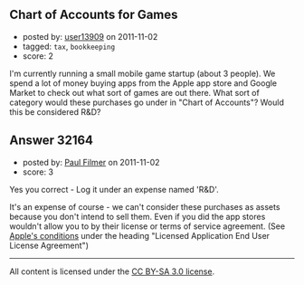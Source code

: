 ## Chart of Accounts for Games

- posted by: [user13909](https://stackexchange.com/users/-1/13909-user13909) on 2011-11-02
- tagged: `tax`, `bookkeeping`
- score: 2

I'm currently running a small mobile game startup (about 3 people). We spend a lot of money buying apps from the Apple app store and Google Market to check out what sort of games are out there. What sort of category would these purchases go under in "Chart of Accounts"? Would this be considered R&D?


## Answer 32164

- posted by: [Paul Filmer](https://stackexchange.com/users/-1/14049-paul-filmer) on 2011-11-02
- score: 3

<p>Yes you correct - Log it under an expense named 'R&amp;D'.</p>

<p>It's an expense of course - we can't consider these purchases as assets because you don't intend to sell them. Even if you did the app stores wouldn't allow you to by their license or terms of service agreement. (See <a href="http://www.apple.com/legal/itunes/us/terms.html" rel="nofollow">Apple's conditions</a> under the heading "Licensed Application End User License Agreement")</p>




---

All content is licensed under the [CC BY-SA 3.0 license](https://creativecommons.org/licenses/by-sa/3.0/).
